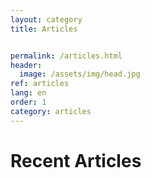 ```yaml
---
layout: category
title: Articles


permalink: /articles.html
header:
  image: /assets/img/head.jpg
ref: articles
lang: en
order: 1
category: articles
---
```




<h1>Recent Articles</h1>
<div>&nbsp;</div>

